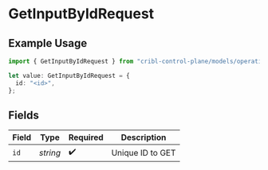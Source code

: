 # GetInputByIdRequest

## Example Usage

```typescript
import { GetInputByIdRequest } from "cribl-control-plane/models/operations";

let value: GetInputByIdRequest = {
  id: "<id>",
};
```

## Fields

| Field              | Type               | Required           | Description        |
| ------------------ | ------------------ | ------------------ | ------------------ |
| `id`               | *string*           | :heavy_check_mark: | Unique ID to GET   |
